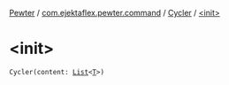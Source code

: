 [Pewter](../../index.md) / [com.ejektaflex.pewter.command](../index.md) / [Cycler](index.md) / [&lt;init&gt;](./-init-.md)

# &lt;init&gt;

`Cycler(content: `[`List`](https://kotlinlang.org/api/latest/jvm/stdlib/kotlin.collections/-list/index.html)`<`[`T`](index.md#T)`>)`